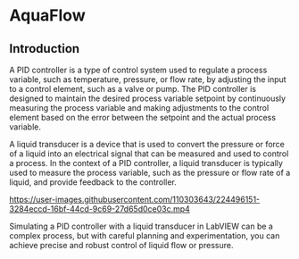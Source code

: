 # AquaFlow

## Introduction

A PID controller is a type of control system used to regulate a process variable, such as temperature, pressure, or flow rate, by adjusting the input to a control element, such as a valve or pump. The PID controller is designed to maintain the desired process variable setpoint by continuously measuring the process variable and making adjustments to the control element based on the error between the setpoint and the actual process variable.

A liquid transducer is a device that is used to convert the pressure or force of a liquid into an electrical signal that can be measured and used to control a process. In the context of a PID controller, a liquid transducer is typically used to measure the process variable, such as the pressure or flow rate of a liquid, and provide feedback to the controller.

https://user-images.githubusercontent.com/110303643/224496151-3284eccd-16bf-44cd-9c69-27d65d0ce03c.mp4

Simulating a PID controller with a liquid transducer in LabVIEW can be a complex process, but with careful planning and experimentation, you can achieve precise and robust control of liquid flow or pressure.
